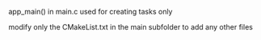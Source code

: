app_main() in main.c used for creating tasks only

modify only the CMakeList.txt in the main subfolder to add any other files
